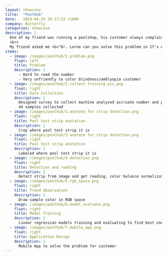 ```yaml
---
layout: showcase
title:  "PoolHub"
date:   2024-04-29 20:17:22 +1000
company: Butterfly
categories: showcase
description: |
  One of my friend was running a poolshop, his customer always complaint it's <b>hard to get correct reading from the pool test strip</b>.
  <br>
  My friend asked me <b>"Dr. Lorne can you solve this problem in IT's way?"</b>
items:
  - image: /images/poolhub/1.problem.png
    float: left
    title: Problem
    description: |
      - Hard to read the number
      - Very unfriendly to color blindness/amblyopia customer
  - image: /images/poolhub/2.collect training pic.png
    float: right
    title: Data Collection
    description: |
      Designed survey to collect machine analysed accruate number and pool test strip photo
      44 samples collected
  - image: /images/poolhub/3.anotate for strip detection.png
    float: right
    title: Pool test strip anotation 
    description: |
      Crop where pool test strip it is
  - image: /images/poolhub/3.anotate for strip detection.png
    float: right
    title: Pool test strip anotation 
    description: |
      Labeled where pool test strip it is
  - image: /images/poolhub/4.detection.png
    float: right
    title: Detection and reading
    description: |
      Detect strip from image and get reading, color balance normalization, brightness normalization
  - image: /images/poolhub/5.rgb_space.png
    float: right
    title: Trend Observation
    description: |
      Draw sample color in RGB space
  - image: /images/poolhub/6.model_evaluate.png
    float: right
    title: Model Training 
    description: |
      Linear regression models training and evaluating to find best one 
  - image: /images/poolhub/7.mobile_app.png
    float: right
    title: Application Design
    description: |
      Mobile App to solve the problem for customer
---
```

